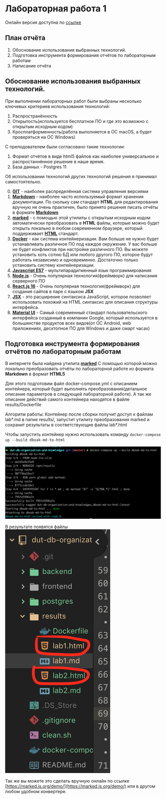 # Лабораторная работа 1
Онлайн версия доступна по [ссылке](https://github.com/specialistvlad/dut-db-organization-and-knowledges/blob/master/results/lab1.md)

## План отчёта
1. Обоснование использования выбранных технологий.
2. Подготовка инструмента формирования отчётов по лабораторным работам
3. Написание отчёта

## Обоснование использования выбранных технологий.
При выполнении лабораторных работ были выбраны несколько ключевых критериев использования технологий:
1. Распространённость
2. Открытость(используется бесплатное ПО и где это возможно с открытым исходным кодом)
3. Кросплатформенность(работа выполняется в ОС macOS, а будет проверяться на ОС Windows)

С преподователем были согласовано такие технологии:
1. Формат отчётов в виде html5 файлов как наиболее универсальное и распростаннённое решение в наше время.
2. База данных - Postgres 11

Об использовании технологий других технологий решения я принимал самостоятельно.

0. [**GIT**](https://wikipedia.org/wiki/Git) - наиболее распределённая система управления версиями
1. [**Markdown**](https://commonmark.org/help/) - наиболее часто используемый формат хранения документации.
По скольку сам стандарт **HTML** для редактирования вручную не очень практичен, было принято решения писать отчёты в формате [**Markdown**](https://commonmark.org/help/)
2. [**marked**](https://marked.js.org/#/README.md#usage) - с помощью этой утилиты с открытым исходным кодом
автоматически преобразовать в **HTML** файлы, которые можно будет открыть локально в любом современном браузере, который поддерживает [**HTML**](https://wikipedia.org/wiki/HTML5) стандарт.
3. [**Docker**](https://www.docker.com/get-started) - как система контейнеризации.
Вам больше не нужно будет устанавливать различное ПО под каждое окружение. У вас больше не будет конфликтов при настройке различного ПО. Вы можете установить хоть сотню БД или любого другого ПО, которое будут работать независимо и одновременно. Достаточно только установить систему контейнеризации.
4. [**Javascript ES7**](https://wikipedia.org/wiki/JavaScript) - мультипарадигменный язык программирования
5. [**Node.js**](https://nodejs.org/en/about/) - Очень популярная технология(фреймворк) для написания серверного ПО
6. [**React.js 16**](https://reactjs.org/) - Очень популярная технология(фреймворк) для создания сайтов в паре с языком **JSX**
7. [**JSX**](https://reactjs.org/docs/introducing-jsx.html) -  это расширение синтаксиса JavaScript, которое позволяет использовать похожий на HTML синтаксис для описания структуры интерфейса.
8. [**Material UI**](https://material.io/) - Самый современный стандарт пользовательского интерфейса созданный в компании Google, который используется в большинстве продуктов всех видов(от ОС Android, web приложениях, десктопное ПО для Windows и даже смарт часах)

## Подготовка инструмента формирования отчётов по лабораторным работам
В интернете была найдена утилита [**marked**](https://marked.js.org/#/README.md#usage) С помощью которой можно локально преобразовать отчёты по лабораторной работе из формата **Markdown** в формат **HTML5**

Для этого подготовим файл docker-compose.yml с описанием контейнера, который будет выполнять преобразования(детальное описание параметров в следующей лабораторной работе).
А так же описание действий самого контейнера находятся в файле results/Dockerfile

Алгоритм работы:
Контейнер после сборки получит доступ к файлам lab*.md в папке results/, запустит утилиту преобразования marked и сохранит результаты в соответствующие файлы lab*.html

Чтобы запустить контейнер нужно использовать команду
`docker-compose up --build dboak-md-to-html`

![Лог работы](./screenshots/lab1-screen-1.png)

В результате появятся файлы
![Лог работы](./screenshots/lab1-screen-2.png)


Так же вы можете это сделать вручную онлайн по ссылке [https://marked.js.org/demo/](https://marked.js.org/demo/) или в другом любом удобном конвертере.
